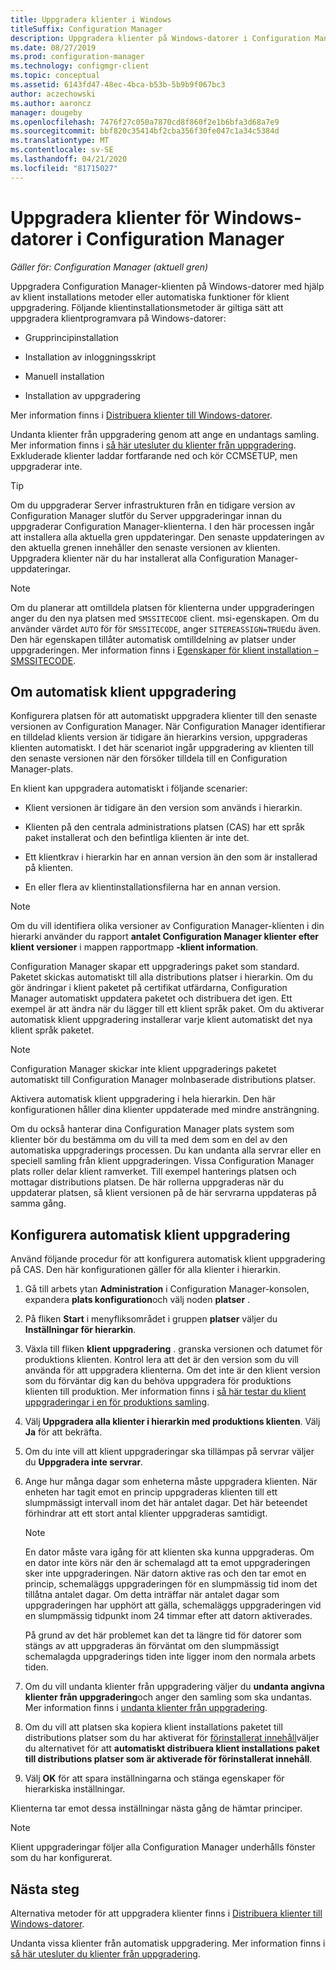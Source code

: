 ```yaml
---
title: Uppgradera klienter i Windows
titleSuffix: Configuration Manager
description: Uppgradera klienter på Windows-datorer i Configuration Manager.
ms.date: 08/27/2019
ms.prod: configuration-manager
ms.technology: configmgr-client
ms.topic: conceptual
ms.assetid: 6143fd47-48ec-4bca-b53b-5b9b9f067bc3
author: aczechowski
ms.author: aaroncz
manager: dougeby
ms.openlocfilehash: 7476f27c050a7870cd8f860f2e1b6bfa3d68a7e9
ms.sourcegitcommit: bbf820c35414bf2cba356f30fe047c1a34c5384d
ms.translationtype: MT
ms.contentlocale: sv-SE
ms.lasthandoff: 04/21/2020
ms.locfileid: "81715027"
---
```

# <a name="how-to-upgrade-clients-for-windows-computers-in-configuration-manager"></a>Uppgradera klienter för Windows-datorer i Configuration Manager

*Gäller för: Configuration Manager (aktuell gren)*

Uppgradera Configuration Manager-klienten på Windows-datorer med hjälp av klient installations metoder eller automatiska funktioner för klient uppgradering. Följande klientinstallationsmetoder är giltiga sätt att uppgradera klientprogramvara på Windows-datorer:  

- Grupprincipinstallation  

- Installation av inloggningsskript  

- Manuell installation  

- Installation av uppgradering  

Mer information finns i [Distribuera klienter till Windows-datorer](../../deploy/deploy-clients-to-windows-computers.md).

Undanta klienter från uppgradering genom att ange en undantags samling. Mer information finns i [så här utesluter du klienter från uppgradering](exclude-clients-windows.md). Exkluderade klienter laddar fortfarande ned och kör CCMSETUP, men uppgraderar inte.

> [!TIP]  
> Om du uppgraderar Server infrastrukturen från en tidigare version av Configuration Manager slutför du Server uppgraderingar innan du uppgraderar Configuration Manager-klienterna. I den här processen ingår att installera alla aktuella gren uppdateringar. Den senaste uppdateringen av den aktuella grenen innehåller den senaste versionen av klienten. Uppgradera klienter när du har installerat alla Configuration Manager-uppdateringar.

> [!NOTE]
> Om du planerar att omtilldela platsen för klienterna under uppgraderingen anger du den nya platsen med `SMSSITECODE` client. msi-egenskapen. Om du använder värdet `AUTO` för för `SMSSITECODE`, anger `SITEREASSIGN=TRUE`du även. Den här egenskapen tillåter automatisk omtilldelning av platser under uppgraderingen. Mer information finns i [Egenskaper för klient installation – SMSSITECODE](../../deploy/about-client-installation-properties.md#smssitecode).

## <a name="about-automatic-client-upgrade"></a><a name="bkmk_autoupdate"></a>Om automatisk klient uppgradering

Konfigurera platsen för att automatiskt uppgradera klienter till den senaste versionen av Configuration Manager. När Configuration Manager identifierar en tilldelad klients version är tidigare än hierarkins version, uppgraderas klienten automatiskt. I det här scenariot ingår uppgradering av klienten till den senaste versionen när den försöker tilldela till en Configuration Manager-plats.  

En klient kan uppgradera automatiskt i följande scenarier:  

- Klient versionen är tidigare än den version som används i hierarkin.  

- Klienten på den centrala administrations platsen (CAS) har ett språk paket installerat och den befintliga klienten är inte det.  

- Ett klientkrav i hierarkin har en annan version än den som är installerad på klienten.  

- En eller flera av klientinstallationsfilerna har en annan version.  

> [!NOTE]  
> Om du vill identifiera olika versioner av Configuration Manager-klienten i din hierarki använder du rapport **antalet Configuration Manager klienter efter klient versioner** i mappen rapportmapp **-klient information**.  

Configuration Manager skapar ett uppgraderings paket som standard. Paketet skickas automatiskt till alla distributions platser i hierarkin. Om du gör ändringar i klient paketet på certifikat utfärdarna, Configuration Manager automatiskt uppdatera paketet och distribuera det igen. Ett exempel är att ändra när du lägger till ett klient språk paket. Om du aktiverar automatisk klient uppgradering installerar varje klient automatiskt det nya klient språk paketet.

> [!NOTE]  
> Configuration Manager skickar inte klient uppgraderings paketet automatiskt till Configuration Manager molnbaserade distributions platser.  

Aktivera automatisk klient uppgradering i hela hierarkin. Den här konfigurationen håller dina klienter uppdaterade med mindre ansträngning.  

Om du också hanterar dina Configuration Manager plats system som klienter bör du bestämma om du vill ta med dem som en del av den automatiska uppgraderings processen. Du kan undanta alla servrar eller en speciell samling från klient uppgraderingen. Vissa Configuration Manager plats roller delar klient ramverket. Till exempel hanterings platsen och mottagar distributions platsen. De här rollerna uppgraderas när du uppdaterar platsen, så klient versionen på de här servrarna uppdateras på samma gång.

## <a name="configure-automatic-client-upgrade"></a><a name="bkmk_configure"></a>Konfigurera automatisk klient uppgradering

Använd följande procedur för att konfigurera automatisk klient uppgradering på CAS. Den här konfigurationen gäller för alla klienter i hierarkin.  

1. Gå till arbets ytan **Administration** i Configuration Manager-konsolen, expandera **plats konfiguration**och välj noden **platser** .  

1. På fliken **Start** i menyfliksområdet i gruppen **platser** väljer du **Inställningar för hierarkin**.  

1. Växla till fliken **klient uppgradering** . granska versionen och datumet för produktions klienten. Kontrol lera att det är den version som du vill använda för att uppgradera klienterna. Om det inte är den klient version som du förväntar dig kan du behöva uppgradera för produktions klienten till produktion. Mer information finns i [så här testar du klient uppgraderingar i en för produktions samling](test-client-upgrades.md).  

1. Välj **Uppgradera alla klienter i hierarkin med produktions klienten**. Välj **Ja** för att bekräfta.  

1. Om du inte vill att klient uppgraderingar ska tillämpas på servrar väljer du **Uppgradera inte servrar**.  

1. Ange hur många dagar som enheterna måste uppgradera klienten. När enheten har tagit emot en princip uppgraderas klienten till ett slumpmässigt intervall inom det här antalet dagar. Det här beteendet förhindrar att ett stort antal klienter uppgraderas samtidigt.

    > [!NOTE]
    > En dator måste vara igång för att klienten ska kunna uppgraderas. Om en dator inte körs när den är schemalagd att ta emot uppgraderingen sker inte uppgraderingen. När datorn aktive ras och den tar emot en princip, schemaläggs uppgraderingen för en slumpmässig tid inom det tillåtna antalet dagar. Om detta inträffar när antalet dagar som uppgraderingen har upphört att gälla, schemaläggs uppgraderingen vid en slumpmässig tidpunkt inom 24 timmar efter att datorn aktiverades.
    >
    > På grund av det här problemet kan det ta längre tid för datorer som stängs av att uppgraderas än förväntat om den slumpmässigt schemalagda uppgraderings tiden inte ligger inom den normala arbets tiden.

1. Om du vill undanta klienter från uppgradering väljer du **undanta angivna klienter från uppgradering**och anger den samling som ska undantas. Mer information finns i [undanta klienter från uppgradering](exclude-clients-windows.md).

1. Om du vill att platsen ska kopiera klient installations paketet till distributions platser som du har aktiverat för [förinstallerat innehåll](../../../plan-design/hierarchy/manage-network-bandwidth.md#BKMK_PrestagingContent)väljer du alternativet för att **automatiskt distribuera klient installations paket till distributions platser som är aktiverade för förinstallerat innehåll**.  

1. Välj **OK** för att spara inställningarna och stänga egenskaper för hierarkiska inställningar.

Klienterna tar emot dessa inställningar nästa gång de hämtar principer.

> [!NOTE]
> Klient uppgraderingar följer alla Configuration Manager underhålls fönster som du har konfigurerat.

## <a name="next-steps"></a>Nästa steg

Alternativa metoder för att uppgradera klienter finns i [Distribuera klienter till Windows-datorer](../../deploy/deploy-clients-to-windows-computers.md).

Undanta vissa klienter från automatisk uppgradering. Mer information finns i [så här utesluter du klienter från uppgradering](exclude-clients-windows.md).
